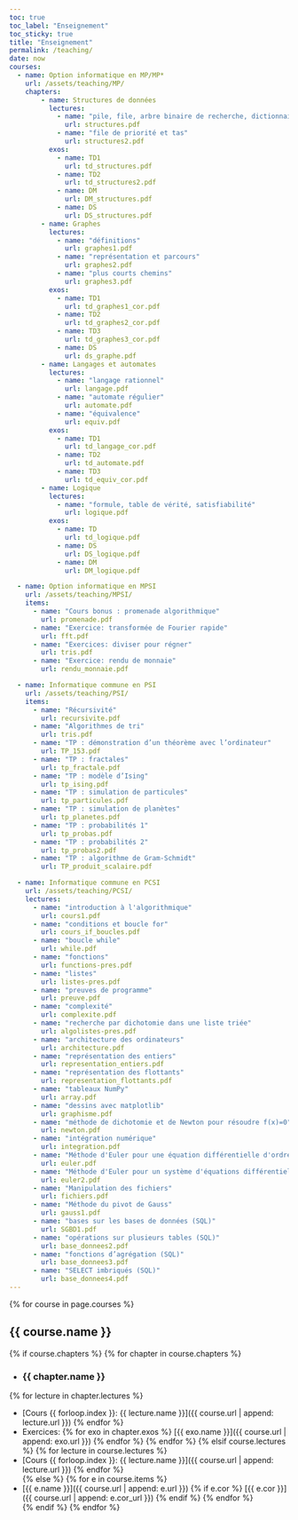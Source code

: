 ```yaml
---
toc: true
toc_label: "Enseignement"
toc_sticky: true
title: "Enseignement"
permalink: /teaching/
date: now
courses:
  - name: Option informatique en MP/MP*
    url: /assets/teaching/MP/
    chapters:
        - name: Structures de données
          lectures: 
            - name: "pile, file, arbre binaire de recherche, dictionnaire" 
              url: structures.pdf
            - name: "file de priorité et tas"
              url: structures2.pdf
          exos:
            - name: TD1
              url: td_structures.pdf 
            - name: TD2
              url: td_structures2.pdf 
            - name: DM
              url: DM_structures.pdf
            - name: DS
              url: DS_structures.pdf
        - name: Graphes
          lectures: 
            - name: "définitions"
              url: graphes1.pdf
            - name: "représentation et parcours"
              url: graphes2.pdf
            - name: "plus courts chemins"
              url: graphes3.pdf
          exos:
            - name: TD1
              url: td_graphes1_cor.pdf 
            - name: TD2
              url: td_graphes2_cor.pdf
            - name: TD3
              url: td_graphes3_cor.pdf
            - name: DS
              url: ds_graphe.pdf
        - name: Langages et automates
          lectures: 
            - name: "langage rationnel"
              url: langage.pdf
            - name: "automate régulier"
              url: automate.pdf
            - name: "équivalence"
              url: equiv.pdf
          exos:
            - name: TD1
              url: td_langage_cor.pdf 
            - name: TD2
              url: td_automate.pdf
            - name: TD3
              url: td_equiv_cor.pdf
        - name: Logique
          lectures: 
            - name: "formule, table de vérité, satisfiabilité"
              url: logique.pdf
          exos:
            - name: TD
              url: td_logique.pdf 
            - name: DS
              url: DS_logique.pdf
            - name: DM
              url: DM_logique.pdf

  - name: Option informatique en MPSI
    url: /assets/teaching/MPSI/
    items:
      - name: "Cours bonus : promenade algorithmique" 
        url: promenade.pdf
      - name: "Exercice: transformée de Fourier rapide" 
        url: fft.pdf
      - name: "Exercices: diviser pour régner" 
        url: tris.pdf
      - name: "Exercice: rendu de monnaie" 
        url: rendu_monnaie.pdf

  - name: Informatique commune en PSI
    url: /assets/teaching/PSI/
    items:
      - name: "Récursivité" 
        url: recursivite.pdf
      - name: "Algorithmes de tri" 
        url: tris.pdf
      - name: "TP : démonstration d’un théorème avec l’ordinateur" 
        url: TP_153.pdf
      - name: "TP : fractales" 
        url: tp_fractale.pdf
      - name: "TP : modèle d’Ising" 
        url: tp_ising.pdf
      - name: "TP : simulation de particules" 
        url: tp_particules.pdf
      - name: "TP : simulation de planètes" 
        url: tp_planetes.pdf
      - name: "TP : probabilités 1" 
        url: tp_probas.pdf
      - name: "TP : probabilités 2" 
        url: tp_probas2.pdf
      - name: "TP : algorithme de Gram-Schmidt" 
        url: TP_produit_scalaire.pdf

  - name: Informatique commune en PCSI
    url: /assets/teaching/PCSI/
    lectures: 
      - name: "introduction à l'algorithmique" 
        url: cours1.pdf
      - name: "conditions et boucle for" 
        url: cours_if_boucles.pdf
      - name: "boucle while" 
        url: while.pdf
      - name: "fonctions" 
        url: functions-pres.pdf
      - name: "listes" 
        url: listes-pres.pdf
      - name: "preuves de programme" 
        url: preuve.pdf
      - name: "complexité" 
        url: complexite.pdf
      - name: "recherche par dichotomie dans une liste triée" 
        url: algolistes-pres.pdf
      - name: "architecture des ordinateurs" 
        url: architecture.pdf
      - name: "représentation des entiers" 
        url: representation_entiers.pdf
      - name: "représentation des flottants" 
        url: representation_flottants.pdf
      - name: "tableaux NumPy" 
        url: array.pdf
      - name: "dessins avec matplotlib" 
        url: graphisme.pdf
      - name: "méthode de dichotomie et de Newton pour résoudre f(x)=0" 
        url: newton.pdf
      - name: "intégration numérique" 
        url: integration.pdf
      - name: "Méthode d'Euler pour une équation différentielle d'ordre 1" 
        url: euler.pdf
      - name: "Méthode d'Euler pour un système d'équations différentielles" 
        url: euler2.pdf
      - name: "Manipulation des fichiers" 
        url: fichiers.pdf
      - name: "Méthode du pivot de Gauss" 
        url: gauss1.pdf
      - name: "bases sur les bases de données (SQL)" 
        url: SGBD1.pdf
      - name: "opérations sur plusieurs tables (SQL)"
        url: base_donnees2.pdf
      - name: "fonctions d’agrégation (SQL)" 
        url: base_donnees3.pdf
      - name: "SELECT imbriqués (SQL)" 
        url: base_donnees4.pdf
---
```


{% for course in page.courses %}
## {{ course.name }}
{% if course.chapters %}
{% for chapter in course.chapters %}
- ### {{ chapter.name }}  
{% for lecture in chapter.lectures %} 
  - [Cours {{ forloop.index }}: {{ lecture.name }}]({{ course.url | append: lecture.url }})
{% endfor %}  
  - Exercices: {% for exo in chapter.exos %} [{{ exo.name }}]({{ course.url | append: exo.url }}) {% endfor %}
{% endfor %}
{% elsif course.lectures %}
{% for lecture in course.lectures %} 
  - [Cours {{ forloop.index }}: {{ lecture.name }}]({{ course.url | append: lecture.url }})
{% endfor %}  
{% else %}
{% for e in course.items %} 
  - [{{ e.name }}]({{ course.url | append: e.url }})
  {% if e.cor %} [{{ e.cor }}]({{ course.url | append: e.cor_url }}) {% endif %}
{% endfor %}  
{% endif %}
{% endfor %}